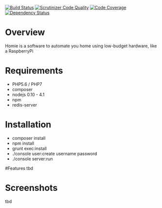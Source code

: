 [![Build Status](https://travis-ci.org/brainexe/homie.png?branch=master)](https://travis-ci.org/brainexe/homie)
[![Scrutinizer Code Quality](https://scrutinizer-ci.com/g/brainexe/homie/badges/quality-score.png?b=master)](https://scrutinizer-ci.com/g/brainexe/homie/?branch=master)
[![Code Coverage](https://scrutinizer-ci.com/g/brainexe/homie/badges/coverage.png?b=master)](https://scrutinizer-ci.com/g/brainexe/homie/?branch=master)
[![Dependency Status](https://www.versioneye.com/php/brainexe:homie/badge.svg)](https://www.versioneye.com/php/brainexe:homie/)

# Overview
Homie is a software to automate you home using low-budget hardware, like a RaspberryPi

# Requirements
 - PHP5.6 / PHP7
 - composer
 - nodejs 0.10 - 4.1
 - npm
 - redis-server

# Installation
  - composer install
  - npm install
  - grunt exec:install
  - ./console user:create username password
  - ./console server:run

#Features
tbd

# Screenshots
tbd

